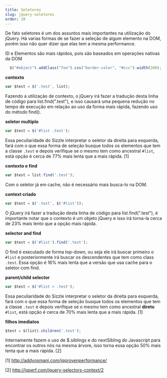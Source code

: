 ```yaml
---
title: Seletores
slug: jquery-seletores
order: 10
---
```


De fato seletores é um dos assuntos mais importantes na utilização do jQuery. Há varias formas de se fazer a seleção de algum elemento na DOM, porém isso não quer dizer que elas tem a mesma performance.

ID e Elementos são mais rápidos, pois são baseados em operações nativas da DOM
```js
  $("#object").addClass("foo").css("border-color", "#ccc").width(200);
```

<strong>contexto</strong>
```js
var $test = $('.test', list);
```
Fazendo a utilização de contexto, o jQuery irá fazer a tradução desta linha de código para list.find(".test"), e isso causará uma pequena redução no tempo de execução em relação ao uso da forma mais rápida, fazendo uso do método find().

<strong>seletor multiplo</strong>
```js
var $test = $('#list .test');
```
Essa peculiaridade do Sizzle interpretar o seletor da direita para esquerda, fará com o que essa forma de seleção busque todos os elementos que tem a classe `.test` e depois verifique se o mesmo tem como ancestral  `#list`, está opção é cerca de 77% mais lenta que a mais rápida. [1]


<strong>contexto e find</strong>
```js
var $test = list.find('.test');
```
Com o seletor já em cache, não é necessário mais busca-lo na DOM. 

<strong>context criado</strong>
```js
var $test = $('.test', $('#list'));
```
O jQuery irá fazer a tradução desta linha de código para list.find(".test"), é importante notar que o contexto é um objeto jQuery e isso irá torna-la cerca de 23% mais lento que a opção mais rápida.

<strong>selector and find</strong>
```js
var $test = $('#list').find('.test');
```

O find é executado de forma top-down, ou seja ele irá buscar primeiro o `#list` e posteriormente irá buscar os descendentes que tem como class `.test`. Essa opção é 16% mais lenta que a versão que usa cache para o seletor com find.

<strong>parent/child selector</strong>
```js
var $test = $('#list > .test');
```
Essa peculiaridade do Sizzle interpretar o seletor da direita para esquerda, fará com o que essa forma de seleção busque todos os elementos que tem a classe `.test` e depois verifique se o mesmo tem como ancestral <strong>direto</strong> `#list`, está opção é cerca de 70% mais lenta que a mais rápida. [1]

<strong>filhos imediatos</strong>
```js
$test = $(list).children('.test');
```
Internamente fazem o uso de $.siblings e do nextSibling do Javascript para encontrar os outros nós na mesma árvore, isso torna essa opção 50% mais lenta que a mais rápida. [2]


[1] http://addyosmani.com/jqprovenperformance/

[2] http://jsperf.com/jquery-selectors-context/2